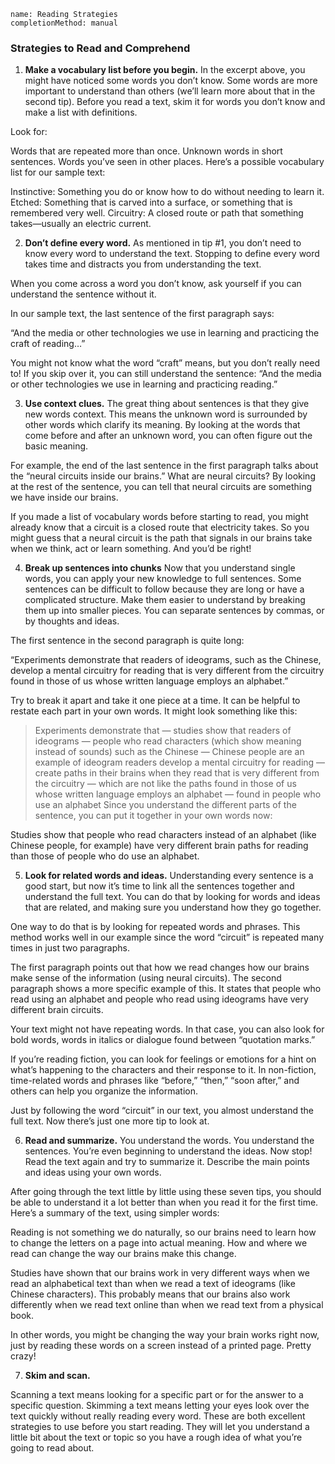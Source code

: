 ```ngMeta
name: Reading Strategies
completionMethod: manual
```
### Strategies to Read and Comprehend
1. **Make a vocabulary list before you begin.**
In the excerpt above, you might have noticed some words you don’t know. Some words are more important to understand than others (we’ll learn more about that in the second tip). Before you read a text, skim it for words you don’t know and make a list with definitions.

Look for:

Words that are repeated more than once.
Unknown words in short sentences.
Words you’ve seen in other places.
Here’s a possible vocabulary list for our sample text:

Instinctive: Something you do or know how to do without needing to learn it.
Etched: Something that is carved into a surface, or something that is remembered very well.
Circuitry: A closed route or path that something takes—usually an electric current.
<br>


2. **Don’t define every word.**
As mentioned in tip #1, you don’t need to know every word to understand the text. Stopping to define every word takes time and distracts you from understanding the text.

When you come across a word you don’t know, ask yourself if you can understand the sentence without it.

In our sample text, the last sentence of the first paragraph says:

“And the media or other technologies we use in learning and practicing the craft of reading…”

You might not know what the word “craft” means, but you don’t really need to! If you skip over it, you can still understand the sentence: “And the media or other technologies we use in learning and practicing reading.”

3. **Use context clues.**
The great thing about sentences is that they give new words context. This means the unknown word is surrounded by other words which clarify its meaning. By looking at the words that come before and after an unknown word, you can often figure out the basic meaning.

For example, the end of the last sentence in the first paragraph talks about the “neural circuits inside our brains.” What are neural circuits? By looking at the rest of the sentence, you can tell that neural circuits are something we have inside our brains.

If you made a list of vocabulary words before starting to read, you might already know that a circuit is a closed route that electricity takes. So you might guess that a neural circuit is the path that signals in our brains take when we think, act or learn something. And you’d be right!

4. **Break up sentences into chunks**
Now that you understand single words, you can apply your new knowledge to full sentences. Some sentences can be difficult to follow because they are long or have a complicated structure. Make them easier to understand by breaking them up into smaller pieces. You can separate sentences by commas, or by thoughts and ideas.

The first sentence in the second paragraph is quite long:

“Experiments demonstrate that readers of ideograms, such as the Chinese, develop a mental circuitry for reading that is very different from the circuitry found in those of us whose written language employs an alphabet.”

Try to break it apart and take it one piece at a time. It can be helpful to restate each part in your own words. It might look something like this:

> Experiments demonstrate that — studies show that
readers of ideograms — people who read characters (which show meaning instead of sounds)
such as the Chinese — Chinese people are an example of ideogram readers
develop a mental circuitry for reading — create paths in their brains when they read
that is very different from the circuitry — which are not like the paths
found in those of us whose written language employs an alphabet — found in people who use an alphabet
Since you understand the different parts of the sentence, you can put it together in your own words now:

Studies show that people who read characters instead of an alphabet (like Chinese people, for example) have very different brain paths for reading than those of people who do use an alphabet.

5. **Look for related words and ideas.**
Understanding every sentence is a good start, but now it’s time to link all the sentences together and understand the full text. You can do that by looking for words and ideas that are related, and making sure you understand how they go together.

One way to do that is by looking for repeated words and phrases. This method works well in our example since the word “circuit” is repeated many times in just two paragraphs.

The first paragraph points out that how we read changes how our brains make sense of the information (using neural circuits). The second paragraph shows a more specific example of this. It states that people who read using an alphabet and people who read using ideograms have very different brain circuits.

Your text might not have repeating words. In that case, you can also look for bold words, words in italics or dialogue found between “quotation marks.”

If you’re reading fiction, you can look for feelings or emotions for a hint on what’s happening to the characters and their response to it. In non-fiction, time-related words and phrases like “before,” “then,” “soon after,” and others can help you organize the information.

Just by following the word “circuit” in our text, you almost understand the full text. Now there’s just one more tip to look at.

6. **Read and summarize.**
You understand the words. You understand the sentences. You’re even beginning to understand the ideas. Now stop! Read the text again and try to summarize it. Describe the main points and ideas using your own words.

After going through the text little by little using these seven tips, you should be able to understand it a lot better than when you read it for the first time. Here’s a summary of the text, using simpler words:

Reading is not something we do naturally, so our brains need to learn how to change the letters on a page into actual meaning. How and where we read can change the way our brains make this change.

Studies have shown that our brains work in very different ways when we read an alphabetical text than when we read a text of ideograms (like Chinese characters). This probably means that our brains also work differently when we read text online than when we read text from a physical book.

In other words, you might be changing the way your brain works right now, just by reading these words on a screen instead of a printed page. Pretty crazy!

7. **Skim and scan.**

 Scanning a text means looking for a specific part or for the answer to a specific question. Skimming a text means letting your eyes look over the text quickly without really reading every word. These are both excellent strategies to use before you start reading. They will let you understand a little bit about the text or topic so you have a rough idea of what you’re going to read about.









